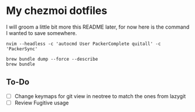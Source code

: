 # My chezmoi dotfiles

I will groom a little bit more this README later, for now here is the command I wanted to save somewhere.

```
nvim --headless -c 'autocmd User PackerComplete quitall' -c 'PackerSync'
```

```
brew bundle dump --force --describe
brew bundle
```

## To-Do

- [ ] Change keymaps for git view in neotree to match the ones from lazygit
- [ ] Review Fugitive usage
